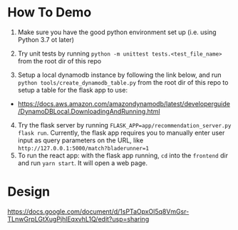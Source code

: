 # How To Demo

1. Make sure you have the good python environment set up (i.e. using Python 3.7 ot later)
2. Try unit tests by running `python -m unittest tests.<test_file_name>` from the root dir of this repo

3. Setup a local dynamodb instance by following the link below, and run `python tools/create_dynamodb_table.py` from the root dir of this repo to setup a table for the flask app to use:
  * https://docs.aws.amazon.com/amazondynamodb/latest/developerguide/DynamoDBLocal.DownloadingAndRunning.html
4. Try the flask server by running `FLASK_APP=app/recommendation_server.py flask run`. Currently, the flask app requires you to manually enter user input as query parameters on the URL, like `http://127.0.0.1:5000/match?bladerunner=1`
5. To run the react app: with the flask app running, `cd` into the `frontend` dir and run `yarn start`. It will open a web page. 

# Design

https://docs.google.com/document/d/1sPTaOpxOl5q8VmGsr-TLnwGrpLGtXugPjhlEqxvhL1Q/edit?usp=sharing
